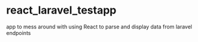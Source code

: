 # react_laravel_testapp
app to mess around with using React to parse and display data from laravel endpoints

